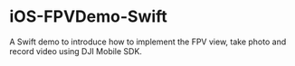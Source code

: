 # iOS-FPVDemo-Swift
A Swift demo to introduce how to implement the FPV view, take photo and record video using DJI Mobile SDK.

